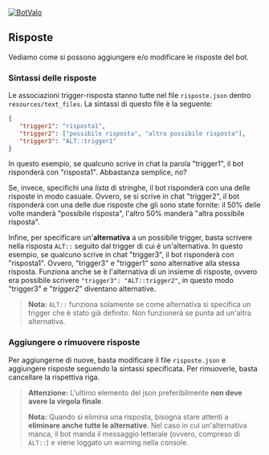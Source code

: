 [![BotValo](https://github.com/giumanuz/Bot_valo/actions/workflows/python-app.yml/badge.svg?branch=main)](https://github.com/giumanuz/Bot_valo/actions/workflows/python-app.yml)

## Risposte

Vediamo come si possono aggiungere e/o modificare le risposte del bot.

### Sintassi delle risposte
Le associazioni trigger-risposta stanno tutte nel file `risposte.json` dentro `resources/text_files`.
La sintassi di questo file è la seguente:
```json
{
   "trigger1": "risposta1",
   "trigger2": ["possibile risposta", "altra possibile risposta"],
   "trigger3": "ALT::trigger1"
}
```
In questo esempio, se qualcuno scrive in chat la parola "trigger1", il bot risponderà con "risposta1".
Abbastanza semplice, no?

Se, invece, specifichi una *lista* di stringhe, il bot risponderà con una delle
risposte in modo casuale. Ovvero, se si scrive in chat "trigger2", il bot risponderà con una delle due
risposte che gli sono state fornite: il 50% delle volte manderà "possibile risposta", l'altro 50% manderà
"altra possibile risposta".

Infine, per specificare un'**alternativa** a un possibile trigger, basta scrivere nella risposta `ALT::`
seguito dal trigger di cui è un'alternativa. In questo esempio, se qualcuno scrive in chat "trigger3",
il bot risponderà con "risposta1". Ovvero, "trigger3" e "trigger1" sono alternative alla stessa risposta.
Funziona anche se è l'alternativa di un insieme di risposte, ovvero era possibile scrivere
`"trigger3": "ALT::trigger2"`, in questo modo "trigger3" e "*trigger2*" diventano alternative.

> **Nota:** `ALT::` funziona solamente se come alternativa si specifica un trigger che è stato già definito.
> Non funzionerà se punta ad un'altra alternativa.

### Aggiungere o rimuovere risposte

Per aggiungerne di nuove, basta modificare il file `risposte.json` e aggiungere risposte seguendo la
sintassi specificata. Per rimuoverle, basta cancellare la rispettiva riga. 

> **Attenzione:** L'ultimo elemento del json preferibilmente **non deve avere la
virgola finale**.
> 
> **Nota:** Quando si elimina una risposta, bisogna stare attenti a **eliminare anche tutte le
> alternative**. Nel caso in cui un'alternativa manca, il bot manda il messaggio letterale
> (ovvero, compreso di `ALT::`) e viene loggato un warning nella console.